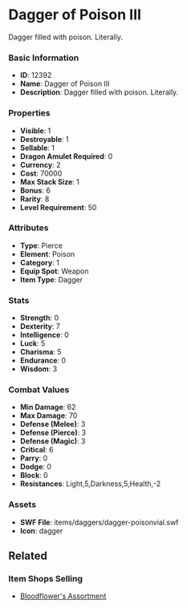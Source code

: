 # Dagger of Poison III

Dagger filled with poison. Literally.

### Basic Information

- **ID**: 12392
- **Name**: Dagger of Poison III
- **Description**: Dagger filled with poison. Literally.

### Properties

- **Visible**: 1
- **Destroyable**: 1
- **Sellable**: 1
- **Dragon Amulet Required**: 0
- **Currency**: 2
- **Cost**: 70000
- **Max Stack Size**: 1
- **Bonus**: 6
- **Rarity**: 8
- **Level Requirement**: 50

### Attributes

- **Type**: Pierce
- **Element**: Poison
- **Category**: 1
- **Equip Spot**: Weapon
- **Item Type**: Dagger

### Stats

- **Strength**: 0
- **Dexterity**: 7
- **Intelligence**: 0
- **Luck**: 5
- **Charisma**: 5
- **Endurance**: 0
- **Wisdom**: 3

### Combat Values

- **Min Damage**: 62
- **Max Damage**: 70
- **Defense (Melee)**: 3
- **Defense (Pierce)**: 3
- **Defense (Magic)**: 3
- **Critical**: 6
- **Parry**: 0
- **Dodge**: 0
- **Block**: 0
- **Resistances**: Light,5,Darkness,5,Health,-2

### Assets

- **SWF File**: items/daggers/dagger-poisonvial.swf
- **Icon**: dagger

## Related

### Item Shops Selling

- [Bloodflower's Assortment](../item-shops/412-bloodflower-s-assortment.md)

